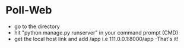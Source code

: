 # Poll-Web
- go to the directory
- hit "python manage.py runserver" in your command prompt (CMD)
- get the local host link and add /app i.e 111.0.0.1:8000/app
-That's it!
